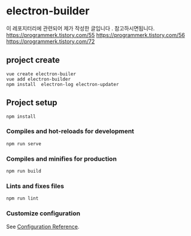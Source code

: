 # electron-builder

이 레포지터리에 관련되어 제가 작성한 글입니다 . 
참고하시면됩니다.
https://programmerk.tistory.com/55
https://programmerk.tistory.com/56
https://programmerk.tistory.com/72

## project create

```
vue create electron-builer
vue add electron-builder
npm install  electron-log electron-updater
```

## Project setup
```
npm install
```

### Compiles and hot-reloads for development
```
npm run serve
```

### Compiles and minifies for production
```
npm run build
```

### Lints and fixes files
```
npm run lint
```

### Customize configuration
See [Configuration Reference](https://cli.vuejs.org/config/).
